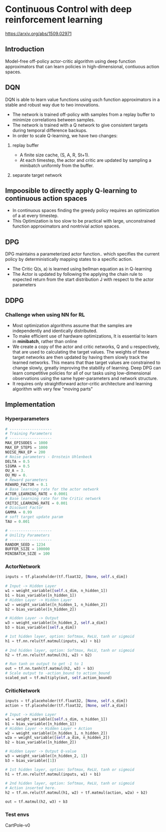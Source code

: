 # Continuous Control with deep reinforcement learning
https://arxiv.org/abs/1509.02971
## Introduction
Model-free off-policy actor-critic algorithm using deep function approximators that can learn policies in high-dimensional, contiuous action spaces. </br>

## DQN
DQN is able to learn value functions using usch function approximators in a stable and robust way due to two innovations.
- The network is trained off-policy with samples from a replay buffer to minimize correlations between samples.
- The network is trained with a Q network to give consistent targets during temporal difference backups.
- In order to scale Q-learning, we have two changes:
1. replay buffer
	- A finite size cache, (S, A, R, St+1).
	- At each timestep, the actor and critic are updated by sampling a minibatch uniformly from the buffer.

2. separate target network

## Impoosible to directly apply Q-learning to continuous action spaces
- In continuous spaces finding the greedy policy requires an optimization of a at every timestep.
- This Optimization is too slow to be practical with large, unconstrained function approximators and nontrivial action spaces.

## DPG
DPG maintains a parameterized actor function.. which specifies the current policy by deterministically mapping states to a specific action.
- The Critic Q(s, a) is learned using bellman equation as in Q-learning
- The Actor is updated by following the applying the chain rule to expected return from the start distribution J with respect to the actor parameters

## DDPG
### Challenge when using NN for RL
- Most optimization algorithms assume that the samples are independently and identically distributed.
- To make efficient use of hardware optimizations, It is essential to learn in **minibatch**, rather than online
- We create a copy of the actor and critic networks, Q and u respectively, that are used to calculating the target values. The weights of these target networks are then updated by having them slowly track the learned networks. This means that thae target values are constrained to change slowly, greatly improving the stability of learning.
Deep DPG can learn competitive policies for all of our tasks using low-dimensional observations using the same hyper-parameters and network structure.
- It requires only straightforward actor-critic architecture and learning algorithm with very few "moving parts"

## Implementation
### Hyperparameters
```python
# -------------------
# Training Parameters
# -------------------
MAX_EPISODES = 1000
MAX_EP_STEPS = 1000
NOISE_MAX_EP = 200
# Noise parameters - Ornstein Uhlenbeck
DELTA = 0.5
SIGMA = 0.5
OU_A = 3.
OU_MU = 0.
# Reward parameters
REWARD_FACTOR = 0.1
# Base learning rate for the actor network
ACTOR_LEARNING_RATE = 0.0001
# Base learning rate for the Critic network
CRITIC_LEARNING_RATE = 0.001
# Discount Factor
GAMMA = 0.99
# soft target update param
TAU = 0.001

# -------------------
# Unility Parameters
# -------------------
RANDOM_SEED = 1234
BUFFER_SIZE = 100000
MINIBATCH_SIZE = 100
```
### ActorNetwork
```python
inputs = tf.placeholder(tf.float32, [None, self.s_dim])
        
# Input -> Hidden Layer
w1 = weight_variable([self.s_dim, n_hidden_1])
b1 = bias_variable([n_hidden_1])
# Hidden Layer -> Hidden Layer
w2 = weight_variable([n_hidden_1, n_hidden_2])
b2 = bias_variable([n_hidden_2])

# Hidden Layer -> Output
w3 = weight_variable([n_hidden_2, self.a_dim])
b3 = bias_variable([self.a_dim])

# 1st hidden layer, option: Softmax, ReLU, tanh or sigmoid
h1 = tf.nn.relu(tf.matmul(inputs, w1) + b1)
 
# 2nd hidden layer, option: Softmax, ReLU, tanh or sigmoid
h2 = tf.nn.relu(tf.matmul(h1, w2) + b2)

# Run tanh on output to get -1 to 1
out = tf.nn.tanh(tf.matmul(h2, w3) + b3)
# Scale output to -action_bound to action_bound
scaled_out = tf.multiply(out, self.action_bound)
```
### CriticNetwork
```python
inputs = tf.placeholder(tf.float32, [None, self.s_dim])
action = tf.placeholder(tf.float32, [None, self.a_dim])

# Input -> Hidden Layer
w1 = weight_variable([self.s_dim, n_hidden_1])
b1 = bias_variable([n_hidden_1])
# Hidden Layer -> Hidden Layer + Action
w2 = weight_variable([n_hidden_1, n_hidden_2])
w2a = weight_variable([self.a_dim, n_hidden_2])
b2 = bias_variable([n_hidden_2])

# Hidden Layer -> Output Q-value
w3 = weight_variable([n_hidden_2, 1])
b3 = bias_variable([1])

# 1st hidden layer, option: Softmax, ReLU, tanh or sigmoid
h1 = tf.nn.relu(tf.matmul(inputs, w1) + b1)
 
# 2nd hidden layer, option: Softmax, ReLU, tanh or sigmoid
# Action inserted here.
h2 = tf.nn.relu(tf.matmul(h1, w2) + tf.matmul(action, w2a) + b2)

out = tf.matmul(h2, w3) + b3
```
### Test envs
CartPole-v0